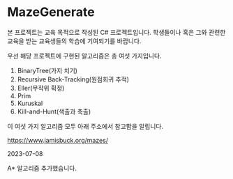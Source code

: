 # MazeGenerate

본 프로젝트는 교육 목적으로 작성된 C# 프로젝트입니다. 학생들이나 혹은 그와 관련한 교육을 받는 교육생들의 학습에 기여되기를 바랍니다. 

우선 해당 프로젝트에 구현된 알고리즘은 총 여섯 가지입니다. 

1. BinaryTree(가지 치기)
2. Recursive Back-Tracking(원점회귀 추적)
3. Eller(무작위 획정)
4. Prim
5. Kuruskal
6. Kill-and-Hunt(색출과 축출)

이 여섯 가지 알고리즘 모두 아래 주소에서 참고함을 알립니다. 

https://www.jamisbuck.org/mazes/


2023-07-08

A* 알고리즘 추가했습니다.
